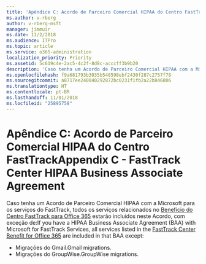 ```yaml
---
title: 'Apêndice C: Acordo de Parceiro Comercial HIPAA do Centro FastTrack'
ms.author: v-rberg
author: v-rberg-msft
manager: jimmuir
ms.date: 11/2/2018
ms.audience: ITPro
ms.topic: article
ms.service: o365-administration
localization_priority: Priority
ms.assetid: 5c619c4e-2ac5-4c2f-8d8c-acccff3b9b20
description: 'Caso tenha um Acordo de Parceiro Comercial HIPAA com a Microsoft para os serviços do FastTrack, todos os serviços relacionados no Benefícios do Centro FastTrack para Office 365 estarão incluídos neste Acordo, com exceção de:'
ms.openlocfilehash: f9a681793b3035b548598ebf2430f287c2757f78
ms.sourcegitcommit: a8717ee240040292872bc0231f1fb2a22b846806
ms.translationtype: HT
ms.contentlocale: pt-BR
ms.lasthandoff: 11/01/2018
ms.locfileid: "25895758"
---
```

# <a name="appendix-c---fasttrack-center-hipaa-business-associate-agreement"></a><span data-ttu-id="985f3-103">Apêndice C: Acordo de Parceiro Comercial HIPAA do Centro FastTrack</span><span class="sxs-lookup"><span data-stu-id="985f3-103">Appendix C - FastTrack Center HIPAA Business Associate Agreement</span></span>

<span data-ttu-id="985f3-104">Caso tenha um Acordo de Parceiro Comercial HIPAA com a Microsoft para os serviços do FastTrack, todos os serviços relacionados no [Benefício do Centro FastTrack para Office 365](O365-fasttrack-benefit-for-office-365.md) estarão incluídos neste Acordo, com exceção de:</span><span class="sxs-lookup"><span data-stu-id="985f3-104">If you have a HIPAA Business Associate Agreement (BAA) with Microsoft for FastTrack Services, all services listed in the [FastTrack Center Benefit for Office 365](O365-fasttrack-benefit-for-office-365.md) are included in that BAA except:</span></span> 
  
- <span data-ttu-id="985f3-105">Migrações do Gmail.</span><span class="sxs-lookup"><span data-stu-id="985f3-105">Gmail migrations.</span></span>   
- <span data-ttu-id="985f3-106">Migrações do GroupWise.</span><span class="sxs-lookup"><span data-stu-id="985f3-106">GroupWise migrations.</span></span>
    

